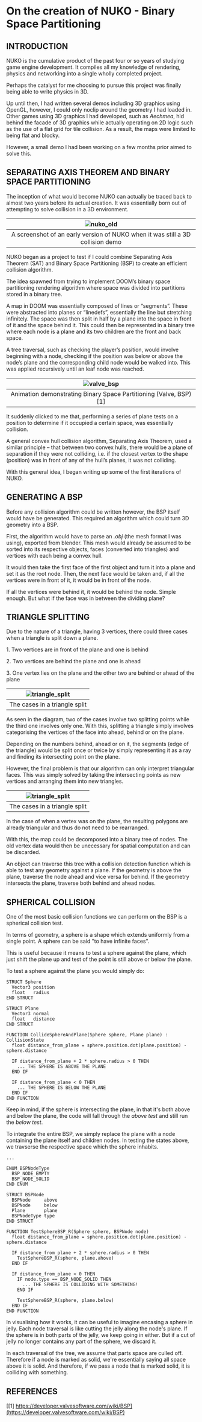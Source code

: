 # On the creation of NUKO - Binary Space Partitioning

## INTRODUCTION

NUKO is the cumulative product of the past four or so years of studying game
engine development. It compiles all my knowledge of rendering, physics and
networking into a single wholly completed project.

Perhaps the catalyst for me choosing to pursue this project was finally being
able to write physics in 3D.

Up until then, I had written several demos including 3D graphics using OpenGL,
however, I could only noclip around the geometry I had loaded in. Other games
using 3D graphics I had developed, such as _Aechmea_, hid behind the facade of
3D graphics while actually operating on 2D logic such as the use of a flat grid
for tile collision. As a result, the maps were limited to being flat and blocky.

However, a small demo I had been working on a few months prior aimed to solve
this.

## SEPARATING AXIS THEOREM AND BINARY SPACE PARTITIONING

The inception of what would become NUKO can actually be traced back to almost
two years before its actual creation. It was essentially born out of attempting
to solve collision in a 3D environment.

|![nuko_old](assets/on_the_creation_of_nuko/nuko_old.jpg)|
|:--:|
|A screenshot of an early version of NUKO when it was still a 3D collision demo|

NUKO began as a project to test if I could combine Separating Axis Theorem (SAT)
and Binary Space Partitioning (BSP) to create an efficient collision algorithm.

The idea spawned from trying to implement DOOM’s binary space partitioning
rendering algorithm where space was divided into partitions stored in a binary
tree.

A map in DOOM was essentially composed of lines or “segments”. These were
abstracted into planes or “linedefs”, essentially the line but stretching
infinitely. The space was then split in half by a plane into the space in front
of it and the space behind it. This could then be represented in a binary tree
where each node is a plane and its two children are the front and back space.

A tree traversal, such as checking the player’s position, would involve
beginning with a node, checking if the position was below or above the node’s
plane and the corresponding child node would be walked into. This was applied
recursively until an leaf node was reached.

|![valve_bsp](assets/on_the_creation_of_nuko/valve_bsp.gif)|
|:--:|
|Animation demonstrating Binary Space Partitioning (Valve, BSP) [1]|

It suddenly clicked to me that, performing a series of plane tests on a position
to determine if it occupied a certain space, was essentially collision.

A general convex hull collision algorithm, Separating Axis Theorem, used a
similar principle – that between two convex hulls, there would be a plane of
separation if they were not colliding, i.e. if the closest vertex to the shape
(position) was in front of any of the hull’s planes, it was not colliding.

With this general idea, I began writing up some of the first iterations of NUKO.

## GENERATING A BSP

Before any collision algorithm could be written however, the BSP itself would
have be generated. This required an algorithm which could turn 3D geometry into
a BSP.

First, the algorithm would have to parse an _.obj_ (the mesh format I was
using), exported from blender. This mesh would already be assumed to be sorted
into its respective objects, faces (converted into triangles) and vertices with
each being a convex hull.

It would then take the first face of the first object and turn it into a plane
and set it as the root node. Then, the next face would be taken and, if all the
vertices were in front of it, it would be in front of the node.

If all the vertices were behind it, it would be behind the node. Simple enough.
But what if the face was in between the dividing plane?

## TRIANGLE SPLITTING

Due to the nature of a triangle, having 3 vertices, there could three cases when
a triangle is split down a plane.

1\. Two vertices are in front of the plane and one is behind

2\. Two vertices are behind the plane and one is ahead

3\. One vertex lies on the plane and the other two are behind or ahead of the
plane

|![triangle_split](assets/on_the_creation_of_nuko/triangle_split.jpg)|
|:--:|
|The cases in a triangle split|

As seen in the diagram, two of the cases involve two splitting points while the
third one involves only one. With this, splitting a triangle simply involves
categorising the vertices of the face into ahead, behind or on the plane.

Depending on the numbers behind, ahead or on it, the segments (edge of the
triangle) would be split once or twice by simply representing it as a ray and
finding its intersecting point on the plane.

However, the final problem is that our algorithm can only interpret triangular
faces. This was simply solved by taking the intersecting points as new vertices
and arranging them into new triangles.

|![triangle_split](assets/on_the_creation_of_nuko/triangle_split_1.jpg)|
|:--:|
|The cases in a triangle split|

In the case of when a vertex was on the plane, the resulting polygons are
already triangular and thus do not need to be rearranged.

With this, the map could be decomposed into a binary tree of nodes. The old
vertex data would then be unecessary for spatial computation and can be
discarded.

An object can traverse this tree with a collision detection function which is
able to test any geometry against a plane. If the geometry is above the plane,
traverse the node ahead and vice versa for behind. If the geometry intersects
the plane, traverse both behind and ahead nodes.

## SPHERICAL COLLISION

One of the most basic collision functions we can perform on the BSP is a
spherical collision test.

In terms of geometry, a sphere is a shape which extends uniformly from a single
point. A sphere can be said "to have infinite faces".

This is useful because it means to test a sphere against the plane, which just
shift the plane up and test of the point is still above or below the plane.

To test a sphere against the plane you would simply do:

```
STRUCT Sphere
  Vector3 position
  float   radius
END STRUCT

STRUCT Plane
  Vector3 normal
  float   distance
END STRUCT

FUNCTION CollideSphereAndPlane(Sphere sphere, Plane plane) : CollisionState
  float distance_from_plane = sphere.position.dot(plane.position) - sphere.distance
  
  IF distance_from_plane + 2 * sphere.radius > 0 THEN
    ... THE SPHERE IS ABOVE THE PLANE
  END IF
  
  IF distance_from_plane < 0 THEN
    ... THE SPHERE IS BELOW THE PLANE
  END IF
END FUNCTION
```

Keep in mind, if the sphere is intersecting the plane, in that it's both above
and below the plane, the code will fall through the _above test_ and still run
the _below test_.

To integrate the entire BSP, we simply replace the plane with a node containing
the plane itself and children nodes. In testing the  states above, we travserse
the respective space which the sphere inhabits.

```
...

ENUM BSPNodeType
  BSP_NODE_EMPTY
  BSP_NODE_SOLID
END ENUM

STRUCT BSPNode
  BSPNode     above
  BSPNode     below
  Plane       plane
  BSPNodeType type 
END STRUCT

FUNCTION TestSphereBSP_R(Sphere sphere, BSPNode node)
  float distance_from_plane = sphere.position.dot(plane.position) - sphere.distance
  
  IF distance_from_plane + 2 * sphere.radius > 0 THEN
    TestSphereBSP_R(sphere, plane.ahove)
  END IF
  
  IF distance_from_plane < 0 THEN
    IF node.type == BSP_NODE_SOLID THEN
      ... THE SPHERE IS COLLIDING WITH SOMETHING!
    END IF
    
    TestSphereBSP_R(sphere, plane.below)
  END IF
END FUNCTION
```

In visualising how it works, it can be useful to imagine encasing a sphere in
jelly. Each node traversal is like cutting the jelly along the node's plane. If
the sphere is in both parts of the jelly, we keep going in either. But if a cut
of jelly no longer contains any part of the sphere, we discard it.

In each traversal of the tree, we assume that parts space are culled off.
Therefore if a node is marked as solid, we're essentially saying all space above
it is solid. And therefore, if we pass a node that is marked solid, it is
colliding with something.

## REFERENCES

[\[1\] https://developer.valvesoftware.com/wiki/BSP](https://developer.valvesoftware.com/wiki/BSP)
